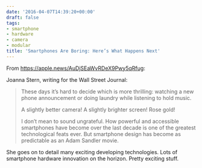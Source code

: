 ```yaml
---
date: '2016-04-07T14:39:20+00:00'
draft: false
tags:
- smartphone
- hardware
- camera
- modular
title: 'Smartphones Are Boring: Here’s What Happens Next'
---
```


From https://apple.news/AuDjSEaWvRDeX9Pwy5qRfug:

Joanna Stern, writing for the Wall Street Journal:

>These days it’s hard to decide which is more thrilling: watching a new phone announcement or doing laundry while listening to hold music. 
>
>A slightly better camera! A slightly brighter screen! Rose gold! 
>
>I don’t mean to sound ungrateful. How powerful and accessible smartphones have become over the last decade is one of the greatest technological feats ever. But smartphone design has become as predictable as an Adam Sandler movie. 

She goes on to detail many exciting developing technologies. Lots of smartphone hardware innovation on the horizon. Pretty exciting stuff.
